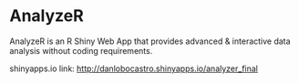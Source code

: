 # AnalyzeR
AnalyzeR is an R Shiny Web App that provides advanced &amp; interactive data analysis without coding requirements.

shinyapps.io link:  http://danlobocastro.shinyapps.io/analyzer_final

